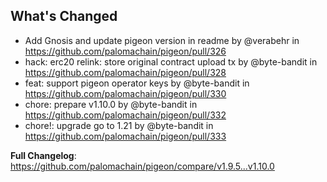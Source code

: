## What's Changed
* Add Gnosis and update pigeon version in readme by @verabehr in https://github.com/palomachain/pigeon/pull/326
* hack: erc20 relink: store original contract upload tx by @byte-bandit in https://github.com/palomachain/pigeon/pull/328
* feat: support pigeon operator keys by @byte-bandit in https://github.com/palomachain/pigeon/pull/330
* chore: prepare v1.10.0 by @byte-bandit in https://github.com/palomachain/pigeon/pull/332
* chore!: upgrade go to 1.21 by @byte-bandit in https://github.com/palomachain/pigeon/pull/333


**Full Changelog**: https://github.com/palomachain/pigeon/compare/v1.9.5...v1.10.0
